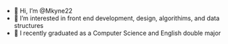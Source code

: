 - 👋 Hi, I’m @Mkyne22
- 👀 I’m interested in front end development, design, algorithims, and data structures
- 🌱 I recently graduated as a Computer Science and English double major


<!---
Mkyne22/Mkyne22 is a ✨ special ✨ repository because its `README.md` (this file) appears on your GitHub profile.
You can click the Preview link to take a look at your changes.
--->
